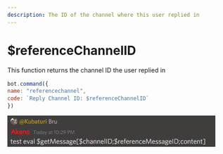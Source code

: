 ```yaml
---
description: The ID of the channel where this user replied in
---
```


# $referenceChannelID

This function returns the channel ID the user replied in

```javascript
bot.command({
name: "referencechannel",
code: `Reply Channel ID: $referenceChannelID`
})
```

![Heres an example (I know it says MessageID but its basically the same)](<../../.gitbook/assets/image (14) (4) (4) (3) (1) (3).png>)
